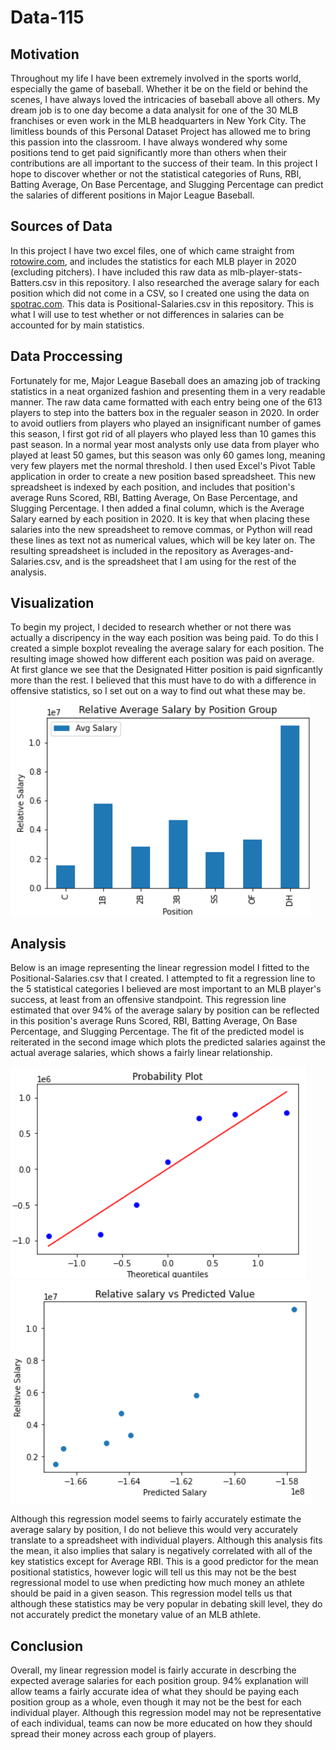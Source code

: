 # Data-115

## Motivation
Throughout my life I have been extremely involved in the sports world, especially the game of baseball. Whether it be on the field or behind the scenes, I have always loved the intricacies of baseball above all others. My dream job is to one day become a data analysit for one of the 30 MLB franchises or even work in the MLB headquarters in New York City. The limitless bounds of this Personal Dataset Project has allowed me to bring this passion into the classroom. I have always wondered why some positions tend to get paid significantly more than others when their contributions are all important to the success of their team. In this project I hope to discover whether or not the statistical categories of Runs, RBI, Batting Average, On Base Percentage, and Slugging Percentage can predict the salaries of different positions in Major League Baseball.

## Sources of Data
In this project I have two excel files, one of which came straight from [rotowire.com](https://www.rotowire.com/baseball/stats.php), and includes the statistics for each MLB player in 2020 (excluding pitchers). I have included this raw data as mlb-player-stats-Batters.csv in this repository. I also researched the average salary for each position which did not come in a CSV, so I created one using the data on [spotrac.com](https://www.spotrac.com/mlb/positional/). This data is Positional-Salaries.csv in this repository. This is what I will use to test whether or not differences in salaries can be accounted for by main statistics.

## Data Proccessing
Fortunately for me, Major League Baseball does an amazing job of tracking statistics in a neat organized fashion and presenting them in a very readable manner. The raw data came formatted with each entry being one of the 613 players to step into the batters box in the regualer season in 2020. In order to avoid outliers from players who played an insignificant number of games this season, I first got rid of all players who played less than 10 games this past season. In a normal year most analysts only use data from player who played at least 50 games, but this season was only 60 games long, meaning very few players met the normal threshold. I then used  Excel's Pivot Table application in order to create a new position based spreadsheet. This new spreadsheet is indexed by each position, and includes that position's average Runs Scored, RBI, Batting Average, On Base Percentage, and Slugging Percentage. I then added a final column, which is the Average Salary earned by each position in 2020. It is key that when placing these salaries into the new spreadsheet to remove commas, or Python will read these lines as text not as numerical values, which will be key later on. The resulting spreadsheet is included in the repository as Averages-and-Salaries.csv, and is the spreadsheet that I am using for the rest of the analysis.

## Visualization
To begin my project, I decided to research whether or not there was actually a discripency in the way each position was being paid. To do this I created a simple boxplot revealing the average salary for each position. The resulting image showed how different each position was paid on average. At first glance we see that the Designated Hitter position is paid signficantly more than the rest. I believed that this must have to do with a difference in offensive statistics, so I set out on a way to find out what these may be.
![Average Salary by Position](https://github.com/Nicholasg19/Data-115/blob/master/Average%20Salary.png)
## Analysis
Below is an image representing the linear regression model I fitted to the Positional-Salaries.csv that I created. I attempted to fit a regression line to the 5 statistical categories I believed are most important to an MLB player's success, at least from an offensive standpoint. This regression line estimated that over 94% of the average salary by position can be reflected in this position's average Runs Scored, RBI, Batting Average, On Base Percentage, and Slugging Percentage. The fit of the predicted model is reiterated in the second image which plots the predicted salaries against the actual average salaries, which shows a fairly linear relationship.

![Linear Regression](LinearRegression.png) 
![Predicted vs Actual Salary](https://github.com/Nicholasg19/Data-115/blob/master/Salary%20vs%20Predicted%20Plot.png)

Although this regression model seems to fairly accurately estimate the average salary by position, I do not believe this would very accurately translate to a spreadsheet with individual players. Although this analysis fits the mean, it also implies that salary is negatively correlated with all of the key statistics except for Average RBI. This is a good predictor for the mean positional statistics, however logic will tell us this may not be the best regressional model to use when predicting how much money an athlete should be paid in a given season. This regression model tells us that although these statistics may be very popular in debating skill level, they do not accurately predict the monetary value of an MLB athlete.

## Conclusion
Overall, my linear regression model is fairly accurate in descrbing the expected average salaries for each position group. 94% explanation will allow teams a fairly accurate idea of what they should be paying each position group as a whole, even though it may not be the best for each individual player. Although this regression model may not be representative of each individual, teams can now be more educated on how they should spread their money across each group of players.
